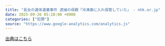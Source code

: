 ```yaml
---
title: "長女の遺体遺棄事件 逮捕の母親「冷凍庫に入れ保管していた」 - nhk.or.jp"
date: 2025-09-26 05:28:00 +0900
categories: ["犯罪"]
source: "https://www.google-analytics.com/analytics.js"
---
```


[出典はこちら](https://www.google-analytics.com/analytics.js)
